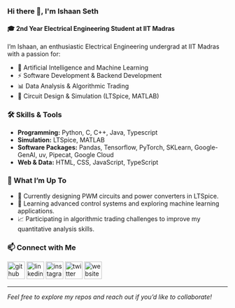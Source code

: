 ### Hi there 👋, I'm Ishaan Seth

#### 🎓 2nd Year Electrical Engineering Student at IIT Madras

I’m Ishaan, an enthusiastic Electrical Engineering undergrad at IIT Madras with a passion for:

- 🤖 Artificial Intelligence and Machine Learning
- ⚡ Software Development & Backend Development
- 📊 Data Analysis & Algorithmic Trading
- 🔧 Circuit Design & Simulation (LTSpice, MATLAB)


### 🛠️ Skills & Tools

- **Programming:** Python, C, C++, Java, Typescript
- **Simulation:** LTSpice, MATLAB
- **Software Packages:** Pandas, Tensorflow, PyTorch, SKLearn, Google-GenAI, uv, Pipecat, Google Cloud
- **Web & Data:** HTML, CSS, JavaScript, TypeScript


### 🚀 What I’m Up To

- 🔭 Currently designing PWM circuits and power converters in LTSpice.
- 🌱 Learning advanced control systems and exploring machine learning applications.
- 📈 Participating in algorithmic trading challenges to improve my quantitative analysis skills.


### 📫 Connect with Me

[<img src="https://cdn.jsdelivr.net/npm/simple-icons@3.0.1/icons/github.svg" alt="github" height="40">](https://github.com/ishaanseth) [<img src="https://cdn.jsdelivr.net/npm/simple-icons@3.0.1/icons/linkedin.svg" alt="linkedin" height="40">](https://www.linkedin.com/in/ishaanseth) [<img src="https://cdn.jsdelivr.net/npm/simple-icons@3.0.1/icons/instagram.svg" alt="instagram" height="40">](https://www.instagram.com/who_am_ishaan/) [<img src="https://cdn.jsdelivr.net/npm/simple-icons@3.0.1/icons/twitter.svg" alt="twitter" height="40">](https://twitter.com/_not_ishaan) [<img src="https://cdn.jsdelivr.net/npm/simple-icons@3.0.1/icons/icloud.svg" alt="website" height="40">](https://ishaanseth.github.io)

---

*Feel free to explore my repos and reach out if you’d like to collaborate!*
